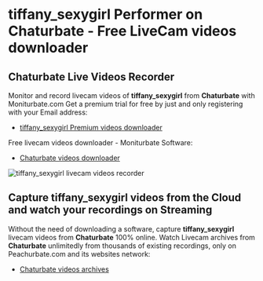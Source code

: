 # tiffany_sexygirl Performer on Chaturbate - Free LiveCam videos downloader

## Chaturbate Live Videos Recorder

Monitor and record livecam videos of **tiffany_sexygirl** from **Chaturbate** with Moniturbate.com
Get a premium trial for free by just and only registering with your Email address:
* [tiffany_sexygirl Premium videos downloader](https://moniturbate.com/request-demo-licence-key.html)

Free livecam videos downloader - Moniturbate Software:
* [Chaturbate videos downloader](https://moniturbate.com/moniturbate-download-software.html)

![tiffany_sexygirl livecam videos recorder](https://peachurnet.com/templates/moniturbate-software.png)


## Capture tiffany_sexygirl videos from the Cloud and watch your recordings on Streaming

Without the need of downloading a software, capture **tiffany_sexygirl** livecam videos from **Chaturbate** 100% online.
Watch Livecam archives from **Chaturbate** unlimitedly from thousands of existing recordings, only on Peachurbate.com and its websites network:
* [Chaturbate videos archives](https://peachurnet.com/)